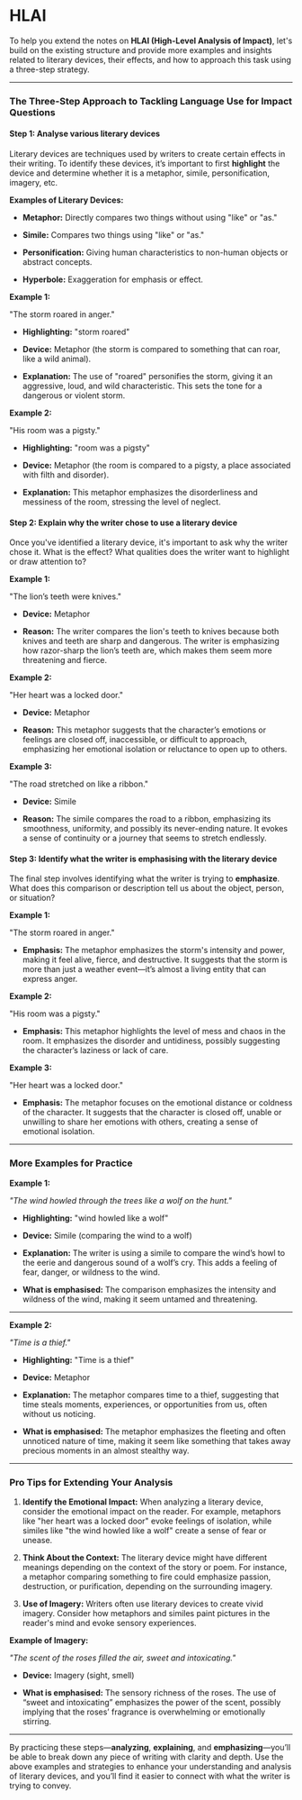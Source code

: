 # HLAI

To help you extend the notes on **HLAI (High-Level Analysis of Impact)**, let's build on the existing structure and provide more examples and insights related to literary devices, their effects, and how to approach this task using a three-step strategy.

---
### **The Three-Step Approach to Tackling Language Use for Impact Questions**

  

#### **Step 1: Analyse various literary devices**

  

Literary devices are techniques used by writers to create certain effects in their writing. To identify these devices, it’s important to first **highlight** the device and determine whether it is a metaphor, simile, personification, imagery, etc.

  

**Examples of Literary Devices:**

- **Metaphor:** Directly compares two things without using "like" or "as."

- **Simile:** Compares two things using "like" or "as."

- **Personification:** Giving human characteristics to non-human objects or abstract concepts.

- **Hyperbole:** Exaggeration for emphasis or effect.

  

**Example 1:**

"The storm roared in anger."

  

- **Highlighting:** "storm roared"

- **Device:** Metaphor (the storm is compared to something that can roar, like a wild animal).

- **Explanation:** The use of "roared" personifies the storm, giving it an aggressive, loud, and wild characteristic. This sets the tone for a dangerous or violent storm.

  

**Example 2:**

"His room was a pigsty."

  

- **Highlighting:** "room was a pigsty"

- **Device:** Metaphor (the room is compared to a pigsty, a place associated with filth and disorder).

- **Explanation:** This metaphor emphasizes the disorderliness and messiness of the room, stressing the level of neglect.

  

#### **Step 2: Explain why the writer chose to use a literary device**

  

Once you've identified a literary device, it's important to ask why the writer chose it. What is the effect? What qualities does the writer want to highlight or draw attention to?

  

**Example 1:**

"The lion’s teeth were knives."

  

- **Device:** Metaphor

- **Reason:** The writer compares the lion's teeth to knives because both knives and teeth are sharp and dangerous. The writer is emphasizing how razor-sharp the lion’s teeth are, which makes them seem more threatening and fierce.

  

**Example 2:**

"Her heart was a locked door."

  

- **Device:** Metaphor

- **Reason:** This metaphor suggests that the character’s emotions or feelings are closed off, inaccessible, or difficult to approach, emphasizing her emotional isolation or reluctance to open up to others.

  

**Example 3:**

"The road stretched on like a ribbon."

  

- **Device:** Simile

- **Reason:** The simile compares the road to a ribbon, emphasizing its smoothness, uniformity, and possibly its never-ending nature. It evokes a sense of continuity or a journey that seems to stretch endlessly.

  

#### **Step 3: Identify what the writer is emphasising with the literary device**

  

The final step involves identifying what the writer is trying to **emphasize**. What does this comparison or description tell us about the object, person, or situation?

  

**Example 1:**

"The storm roared in anger."

  

- **Emphasis:** The metaphor emphasizes the storm's intensity and power, making it feel alive, fierce, and destructive. It suggests that the storm is more than just a weather event—it’s almost a living entity that can express anger.

  

**Example 2:**

"His room was a pigsty."

  

- **Emphasis:** This metaphor highlights the level of mess and chaos in the room. It emphasizes the disorder and untidiness, possibly suggesting the character’s laziness or lack of care.

  

**Example 3:**

"Her heart was a locked door."

  

- **Emphasis:** The metaphor focuses on the emotional distance or coldness of the character. It suggests that the character is closed off, unable or unwilling to share her emotions with others, creating a sense of emotional isolation.

  

---

  

### **More Examples for Practice**

  

**Example 1:**

*"The wind howled through the trees like a wolf on the hunt."*

  

- **Highlighting:** "wind howled like a wolf"

- **Device:** Simile (comparing the wind to a wolf)

- **Explanation:** The writer is using a simile to compare the wind’s howl to the eerie and dangerous sound of a wolf’s cry. This adds a feeling of fear, danger, or wildness to the wind.

- **What is emphasised:** The comparison emphasizes the intensity and wildness of the wind, making it seem untamed and threatening.

  

---

  

**Example 2:**

*"Time is a thief."*

  

- **Highlighting:** "Time is a thief"

- **Device:** Metaphor

- **Explanation:** The metaphor compares time to a thief, suggesting that time steals moments, experiences, or opportunities from us, often without us noticing.

- **What is emphasised:** The metaphor emphasizes the fleeting and often unnoticed nature of time, making it seem like something that takes away precious moments in an almost stealthy way.

  

---

  

### **Pro Tips for Extending Your Analysis**

  

1. **Identify the Emotional Impact:** When analyzing a literary device, consider the emotional impact on the reader. For example, metaphors like "her heart was a locked door" evoke feelings of isolation, while similes like "the wind howled like a wolf" create a sense of fear or unease.

  

2. **Think About the Context:** The literary device might have different meanings depending on the context of the story or poem. For instance, a metaphor comparing something to fire could emphasize passion, destruction, or purification, depending on the surrounding imagery.

  

3. **Use of Imagery:** Writers often use literary devices to create vivid imagery. Consider how metaphors and similes paint pictures in the reader's mind and evoke sensory experiences. 

  

**Example of Imagery:**

*"The scent of the roses filled the air, sweet and intoxicating."*

  

- **Device:** Imagery (sight, smell)

- **What is emphasised:** The sensory richness of the roses. The use of “sweet and intoxicating” emphasizes the power of the scent, possibly implying that the roses’ fragrance is overwhelming or emotionally stirring.

  

---

  

By practicing these steps—**analyzing**, **explaining**, and **emphasizing**—you’ll be able to break down any piece of writing with clarity and depth. Use the above examples and strategies to enhance your understanding and analysis of literary devices, and you’ll find it easier to connect with what the writer is trying to convey.